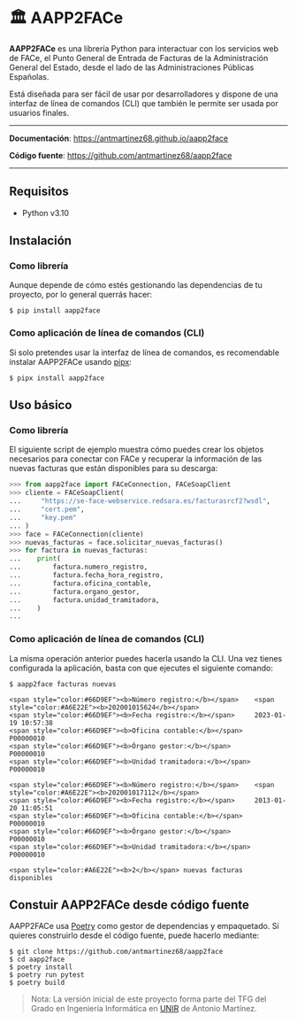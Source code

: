 # 🏛️ AAPP2FACe

**AAPP2FACe** es una librería Python para interactuar con los servicios
web de FACe, el Punto General de Entrada de Facturas de la
Administración General del Estado, desde el lado de las Administraciones
Públicas Españolas.

Está diseñada para ser fácil de usar por desarrolladores y dispone de
una interfaz de línea de comandos (CLI) que también le permite ser usada
por usuarios finales.

---

**Documentación**: <a href="https://antmartinez68.github.io/aapp2face" target="_blank">https://antmartinez68.github.io/aapp2face</a>

**Código fuente**: <a href="https://github.com/antmartinez68/aapp2face" target="_blank">https://github.com/antmartinez68/aapp2face</a>

---

## Requisitos

- Python v3.10


## Instalación

### Como librería

Aunque depende de cómo estés gestionando las dependencias de tu
proyecto, por lo general querrás hacer:

```shell
$ pip install aapp2face
```
### Como aplicación de línea de comandos (CLI)

Si solo pretendes usar la interfaz de línea de comandos, es recomendable
instalar AAPP2FACe usando [pipx](https://pypa.github.io/pipx):

```shell
$ pipx install aapp2face
```

## Uso básico

### Como librería

El siguiente script de ejemplo muestra cómo puedes crear los objetos
necesarios para conectar con FACe y recuperar la información de las
nuevas facturas que están disponibles para su descarga:


```python
>>> from aapp2face import FACeConnection, FACeSoapClient
>>> cliente = FACeSoapClient(
...     "https://se-face-webservice.redsara.es/facturasrcf2?wsdl",
...     "cert.pem",
...     "key.pem"
... )
>>> face = FACeConnection(cliente)
>>> nuevas_facturas = face.solicitar_nuevas_facturas()
>>> for factura in nuevas_facturas:
...    print(
...        factura.numero_registro,
...        factura.fecha_hora_registro,
...        factura.oficina_contable,
...        factura.organo_gestor,
...        factura.unidad_tramitadora,
...    )
...
```
### Como aplicación de línea de comandos (CLI)

La misma operación anterior puedes hacerla usando la CLI. Una vez tienes
configurada la aplicación, basta con que ejecutes el siguiente comando:

<div class="termy">

```console
$ aapp2face facturas nuevas

<span style="color:#66D9EF"><b>Número registro:</b></span>    <span style="color:#A6E22E"><b>202001015624</b></span>
<span style="color:#66D9EF"><b>Fecha registro:</b></span>     2023-01-19 10:57:38
<span style="color:#66D9EF"><b>Oficina contable:</b></span>   P00000010
<span style="color:#66D9EF"><b>Órgano gestor:</b></span>      P00000010
<span style="color:#66D9EF"><b>Unidad tramitadora:</b></span> P00000010

<span style="color:#66D9EF"><b>Número registro:</b></span>    <span style="color:#A6E22E"><b>202001017112</b></span>
<span style="color:#66D9EF"><b>Fecha registro:</b></span>     2013-01-20 11:05:51
<span style="color:#66D9EF"><b>Oficina contable:</b></span>   P00000010
<span style="color:#66D9EF"><b>Órgano gestor:</b></span>      P00000010
<span style="color:#66D9EF"><b>Unidad tramitadora:</b></span> P00000010

<span style="color:#A6E22E"><b>2</b></span> nuevas facturas disponibles

```

</div>

## Constuir AAPP2FACe desde código fuente

AAPP2FACe usa [Poetry](https://python-poetry.org/) como gestor de
dependencias y empaquetado. Si quieres construirlo desde el código
fuente, puede hacerlo mediante:

```shell
$ git clone https://github.com/antmartinez68/aapp2face
$ cd aapp2face
$ poetry install
$ poetry run pytest
$ poetry build
```

> Nota: La versión inicial de este proyecto forma parte del TFG del
Grado en Ingeniería Informática en [UNIR](https://www.unir.net) de
Antonio Martínez.
